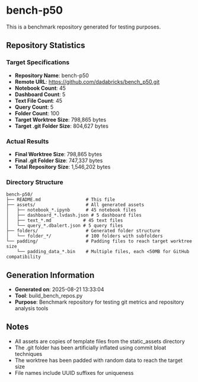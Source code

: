 # bench-p50

This is a benchmark repository generated for testing purposes.

## Repository Statistics

### Target Specifications
- **Repository Name**: bench-p50
- **Remote URL**: https://github.com/dadabricks/bench_p50.git
- **Notebook Count**: 45
- **Dashboard Count**: 5
- **Text File Count**: 45
- **Query Count**: 5
- **Folder Count**: 100
- **Target Worktree Size**: 798,865 bytes
- **Target .git Folder Size**: 804,627 bytes

### Actual Results
- **Final Worktree Size**: 798,865 bytes
- **Final .git Folder Size**: 747,337 bytes
- **Total Repository Size**: 1,546,202 bytes

### Directory Structure
```
bench-p50/
├── README.md                 # This file
├── assets/                   # All generated assets
│   ├── notebook_*.ipynb      # 45 notebook files
│   ├── dashboard_*.lvdash.json # 5 dashboard files
│   ├── text_*.md            # 45 text files
│   └── query_*.dbalert.json # 5 query files
├── folders/                  # Generated folder structure
│   └── folder_*/             # 100 folders with subfolders
└── padding/                  # Padding files to reach target worktree size
    └── padding_data_*.bin    # Multiple files, each <50MB for GitHub compatibility
```

## Generation Information
- **Generated on**: 2025-08-21 13:33:04
- **Tool**: build_bench_repos.py
- **Purpose**: Benchmark repository for testing git metrics and repository analysis tools

## Notes
- All assets are copies of template files from the static_assets directory
- The .git folder has been artificially inflated using commit bloat techniques
- The worktree has been padded with random data to reach the target size
- File names include UUID suffixes for uniqueness
